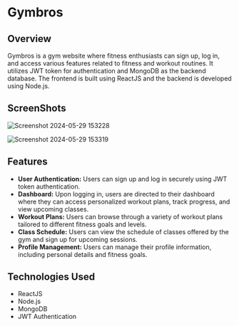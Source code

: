 # Gymbros

## Overview
Gymbros is a gym website where fitness enthusiasts can sign up, log in, and access various features related to fitness and workout routines. It utilizes JWT token for authentication and MongoDB as the backend database. The frontend is built using ReactJS and the backend is developed using Node.js.

## ScreenShots
![Screenshot 2024-05-29 153228](https://github.com/coder-lovek/gymbros/assets/142591319/4b892acf-ce0b-4d2d-bcbf-6c4560f0f23a)

![Screenshot 2024-05-29 153319](https://github.com/coder-lovek/gymbros/assets/142591319/56b1cc72-4913-40d5-b3f9-d146e1ea7ef0)

## Features
- **User Authentication:** Users can sign up and log in securely using JWT token authentication.
- **Dashboard:** Upon logging in, users are directed to their dashboard where they can access personalized workout plans, track progress, and view upcoming classes.
- **Workout Plans:** Users can browse through a variety of workout plans tailored to different fitness goals and levels.
- **Class Schedule:** Users can view the schedule of classes offered by the gym and sign up for upcoming sessions.
- **Profile Management:** Users can manage their profile information, including personal details and fitness goals.

## Technologies Used
- ReactJS
- Node.js
- MongoDB
- JWT Authentication


